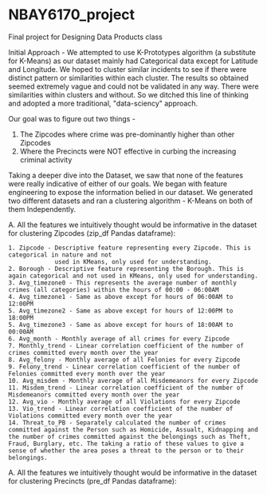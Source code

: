 # NBAY6170_project
Final project for Designing Data Products class

Initial Approach - 
We attempted to use K-Prototypes algorithm (a substitute for K-Means) as our dataset mainly had Categorical data except for Latitude and Longitude. We hoped to cluster similar incidents to see if there were distinct pattern or similarities within each cluster. The results so obtained seemed extremely vague and could not be validated in any way. There were similarities within clusters and without. So we ditched this line of thinking and adopted a more traditional, "data-sciency" approach.

Our goal was to figure out two things - 
1. The Zipcodes where crime was pre-dominantly higher than other Zipcodes
2. Where the Precincts were NOT effective in curbing the increasing criminal activity

Taking a deeper dive into the Dataset, we saw that none of the features were really indicative of either of our goals.
We began with feature engineering to expose the information belied in our dataset. We generated two different datasets and
ran a clustering algorithm - K-Means on both of them Independently.

A. All the features we intuitively thought would be informative in the dataset for clustering Zipcodes (zip_df Pandas dataframe):

    1. Zipcode - Descriptive feature representing every Zipcode. This is categorical in nature and not 
                 used in KMeans, only used for understanding.
    2. Borough - Descriptive feature representing the Borough. This is again categorical and not used in KMeans, only used for understanding.
    3. Avg_timezone0 - This represents the average number of monthly crimes (all categories) within the hours of 00:00 - 06:00AM
    4. Avg_timezone1 - Same as above except for hours of 06:00AM to 12:00PM
    5. Avg_timezone2 - Same as above except for hours of 12:00PM to 18:00PM
    5. Avg_timezone3 - Same as above except for hours of 18:00AM to 00:00AM
    6. Avg_month - Monthly average of all crimes for every Zipcode
    7. Monthly_trend - Linear correlation coefficient of the number of crimes committed every month over the year
    8. Avg_felony - Monthly average of all Felonies for every Zipcode
    9. Felony_trend - Linear correlation coefficient of the number of Felonies committed every month over the year
    10. Avg_misdem - Monthly average of all Misdemeanors for every Zipcode
    11. Misdem_trend - Linear correlation coefficient of the number of Misdemeanors committed every month over the year
    12. Avg_vio - Monthly average of all Violations for every Zipcode
    13. Vio_trend - Linear correlation coefficient of the number of Violations committed every month over the year
    14. Threat_to_PB - Separately calculated the number of crimes committed against the Person such as Homicide, Assualt, Kidnapping and the number of crimes committed against the belongings such as Theft, Fraud, Burglary, etc. The taking a ratio of these values to give a sense of whether the area poses a threat to the person or to their belongings.

A. All the features we intuitively thought would be informative in the dataset for clustering Precincts (pre_df Pandas dataframe):






